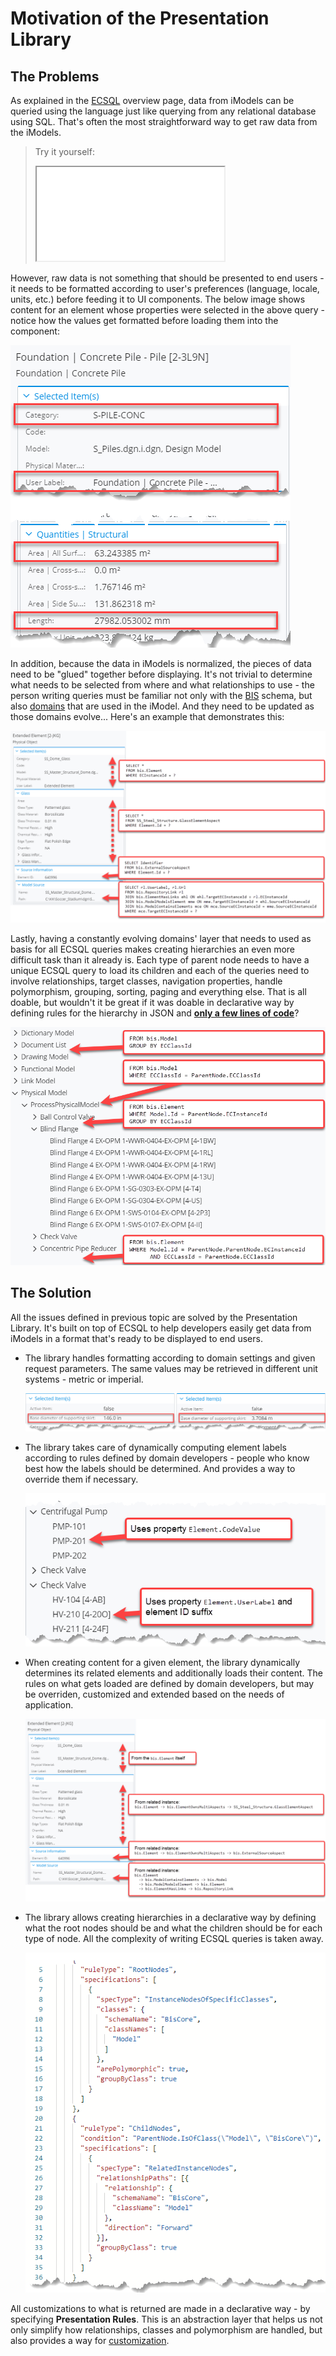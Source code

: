 # Motivation of the Presentation Library

## The Problems

As explained in the [ECSQL](../../learning/ECSQL.md) overview page, data from iModels can be queried using the language just like querying from any relational database using SQL. That's often the most straightforward way to get raw data from the iModels.

> Try it yourself:
>
> <iframe class="embedded-console" src="/console/?imodel=Metrostation%20Sample&query=SELECT%20UserLabel,Category,StructuralQuantities__x002F____x0040__AreaSurfaceNetModeled,StructuralQuantities__x002F____x0040__Length%20FROM%20BuildingDataGroup:Concrete__x0020__Pile%20WHERE%20ECInstanceId=0x20000028e6b"></iframe>

However, raw data is not something that should be presented to end users - it needs to be formatted according to user's preferences (language, locale, units, etc.) before feeding it to UI components. The below image shows content for an element whose properties were selected in the above query - notice how the values get formatted before loading them into the component:

![Formatted properties](./media/formatted-properties-metric.png)

In addition, because the data in iModels is normalized, the pieces of data need to be "glued" together before displaying. It's not trivial to determine what needs to be selected from where and what relationships to use - the person writing queries must be familiar not only with the [BIS](../../bis/index.md) schema, but also [domains](../../bis/fundamentals/foundation/schemas-domains.md) that are used in the iModel. And they need to be updated as those domains evolve... Here's an example that demonstrates this:

![Property sources](./media/property-grid-source-queries.png)

Lastly, having a constantly evolving domains' layer that needs to used as basis for all ECSQL queries makes creating hierarchies an even more difficult task than it already is. Each type of parent node needs to have a unique ECSQL query to load its children and each of the queries need to involve relationships, target classes, navigation properties, handle polymorphism, grouping, sorting, paging and everything else. That is all doable, but wouldn't it be great if it was doable in declarative way by defining rules for the hierarchy in JSON and [**only a few lines of code**](https://www.itwinjs.org/sample-showcase/?group=UI+Trees&sample=presetation-tree-sample&imodel=Metrostation+Sample)?

![Hierarchy sources](./media/hierarchy-level-sources.png)

## The Solution

All the issues defined in previous topic are solved by the Presentation Library. It's built on top of ECSQL to help developers easily get data from iModels in a format that's ready to be displayed to end users.

- The library handles formatting according to domain settings and given request parameters. The same values may be retrieved in different unit systems - metric or imperial.

  ![Different units in property grid](./media/property-grid-units.png)

- The library takes care of dynamically computing element labels according to rules defined by domain developers - people who know best how the labels should be determined. And provides a way to override them if necessary.

  ![Different labels in hierarchy](./media/labels.png)

- When creating content for a given element, the library dynamically determines its related elements and additionally loads their content. The rules on what gets loaded are defined by domain developers, but may be overriden, customized and extended based on the needs of application.

  ![Property sources](./media/property-grid-sources.png)

- The library allows creating hierarchies in a declarative way by defining what the root nodes should be and what the children should be for each type of node. All the complexity of writing ECSQL queries is taken away.

  ![Hierarchy rules example](./media/hierarchy-rules-example.png)

All customizations to what is returned are made in a declarative way - by specifying **Presentation Rules**. This is an abstraction layer that helps us not only simplify how relationships, classes and polymorphism are handled, but also provides a way for [customization](../Customization/index.md).

